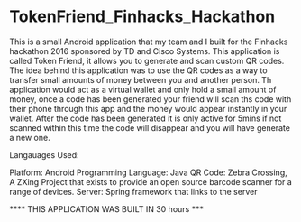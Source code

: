 # TokenFriend_Finhacks_Hackathon

This is a small Android application that my team and I built for the Finhacks hackathon 2016 sponsored
by TD and Cisco Systems. This application is called Token Friend, it allows you to generate and scan
custom QR codes. The idea behind this application was to use the QR codes as a way to transfer small amounts
of money between you and another person. Th application would act as a virtual wallet and only hold a small amount of money,
once a code has been generated your friend will scan ths code with their phone through this app and the money would appear instantly
in your wallet. After the code has been generated it is only active for 5mins if not scanned within this time the code
will disappear and you will have generate a new one.

Langauages Used:

Platform: Android
Programming Language: Java
QR Code: Zebra Crossing, A ZXing Project that exists to provide an open source barcode scanner for a range of devices.
Server: Spring framework that links to the server

**** THIS APPLICATION WAS BUILT IN 30 hours ***
